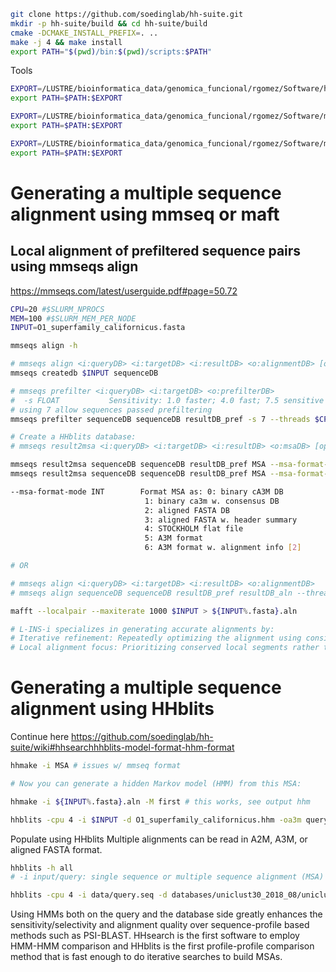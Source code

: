 ```bash
git clone https://github.com/soedinglab/hh-suite.git
mkdir -p hh-suite/build && cd hh-suite/build
cmake -DCMAKE_INSTALL_PREFIX=. ..
make -j 4 && make install
export PATH="$(pwd)/bin:$(pwd)/scripts:$PATH"
```

Tools
```bash
EXPORT=/LUSTRE/bioinformatica_data/genomica_funcional/rgomez/Software/hhsuite-3.3.0
export PATH=$PATH:$EXPORT

EXPORT=/LUSTRE/bioinformatica_data/genomica_funcional/rgomez/Software/mmseqs/bin
export PATH=$PATH:$EXPORT

EXPORT=/LUSTRE/bioinformatica_data/genomica_funcional/rgomez/Software/mafft-linux64/
export PATH=$PATH:$EXPORT

```

# Generating a multiple sequence alignment using mmseq or maft

## Local alignment of prefiltered sequence pairs using mmseqs align

https://mmseqs.com/latest/userguide.pdf#page=50.72

```bash
CPU=20 #$SLURM_NPROCS
MEM=100 #$SLURM_MEM_PER_NODE
INPUT=O1_superfamily_californicus.fasta

mmseqs align -h

# mmseqs align <i:queryDB> <i:targetDB> <i:resultDB> <o:alignmentDB> [options]
mmseqs createdb $INPUT sequenceDB 

# mmseqs prefilter <i:queryDB> <i:targetDB> <o:prefilterDB>
#  -s FLOAT           Sensitivity: 1.0 faster; 4.0 fast; 7.5 sensitive [4.000]
# using 7 allow sequences passed prefiltering 
mmseqs prefilter sequenceDB sequenceDB resultDB_pref -s 7 --threads $CPU

# Create a HHblits database:
# mmseqs result2msa <i:queryDB> <i:targetDB> <i:resultDB> <o:msaDB> [options]

mmseqs result2msa sequenceDB sequenceDB resultDB_pref MSA --msa-format-mode 2
mmseqs result2msa sequenceDB sequenceDB resultDB_pref MSA --msa-format-mode 5 --threads $CPU

--msa-format-mode INT        Format MSA as: 0: binary cA3M DB
                              1: binary ca3m w. consensus DB
                              2: aligned FASTA DB
                              3: aligned FASTA w. header summary
                              4: STOCKHOLM flat file
                              5: A3M format
                              6: A3M format w. alignment info [2]

# OR

# mmseqs align <i:queryDB> <i:targetDB> <i:resultDB> <o:alignmentDB>
# mmseqs align sequenceDB sequenceDB resultDB_pref resultDB_aln --thread $CPU

```


```bash
mafft --localpair --maxiterate 1000 $INPUT > ${INPUT%.fasta}.aln

# L-INS-i specializes in generating accurate alignments by:
# Iterative refinement: Repeatedly optimizing the alignment using consistency-based scoring derived from all pairwise comparisons.
# Local alignment focus: Prioritizing conserved local segments rather than forcing full-length matches, making it ideal for sequences with variable domains or non-homologous regions.

```

# Generating a multiple sequence alignment using HHblits
Continue here 
https://github.com/soedinglab/hh-suite/wiki#hhsearchhhblits-model-format-hhm-format

```bash
hhmake -i MSA # issues w/ mmseq format

# Now you can generate a hidden Markov model (HMM) from this MSA:

hhmake -i ${INPUT%.fasta}.aln -M first # this works, see output hhm

hhblits -cpu 4 -i $INPUT -d O1_superfamily_californicus.hhm -oa3m query.a3m -n 1
```


Populate using HHblits
Multiple alignments can be read in A2M, A3M, or aligned FASTA format. 

```bash
hhblits -h all 
# -i input/query: single sequence or multiple sequence alignment (MSA) in a3m, a2m, or FASTA format, or HMM in hhm format

hhblits -cpu 4 -i data/query.seq -d databases/uniclust30_2018_08/uniclust30_2018_08 -oa3m query.a3m -n 1

```
Using HMMs both on the query and the database side greatly enhances the sensitivity/selectivity and alignment quality over sequence-profile based methods such as PSI-BLAST. HHsearch is the first software to employ HMM-HMM comparison and HHblits is the first profile-profile comparison method that is fast enough to do iterative searches to build MSAs.